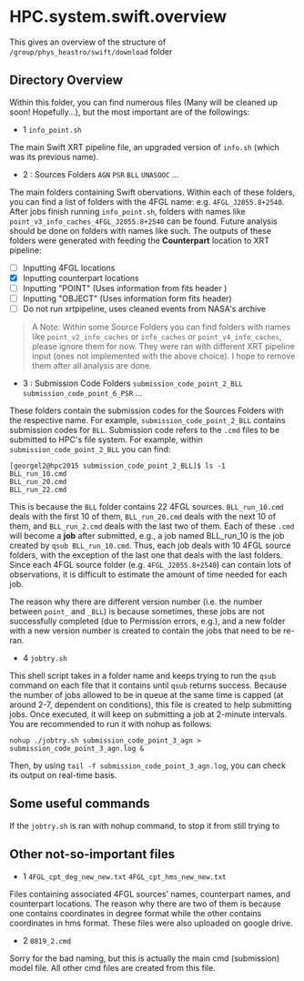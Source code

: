 # HPC.system.swift.overview

This gives an overview of the structure of `/group/phys_heastro/swift/download` folder

## Directory Overview

Within this folder, you can find numerous files (Many will be cleaned up soon! Hopefully...), but the most important are of the followings:

- 1
`info_point.sh`

The main Swift XRT pipeline file, an upgraded version of `info.sh` (which was its previous name).

- 2 : Sources Folders
`AGN` `PSR` `BLL` `UNASOOC` ...

The main folders containing Swift obervations. Within each of these folders, you can find a list of folders with the 4FGL name: e.g. `4FGL_J2055.8+2540`. After jobs finish running `info_point.sh`, folders with names like `point_v3_info_caches_4FGL_J2055.8+2540` can be found. Future analysis should be done on folders with names like such. The outputs of these folders were generated with feeding the **Counterpart** location to XRT pipeline:

- [ ] Inputting 4FGL locations
- [x] Inputting counterpart locations
- [ ] Inputting "POINT" (Uses information from fits header )
- [ ] Inputting "OBJECT" (Uses information form fits header)
- [ ] Do not run xrtpipeline, uses cleaned events from NASA's archive

> A Note: Within some Source Folders you can find folders with names like `point_v2_info_caches` or `info_caches` or `point_v4_info_caches`, please ignore them for now. They were ran with different XRT pipeline input (ones not implemented with the above choice). I hope to remove them after all analysis are done. 

- 3 : Submission Code Folders
`submission_code_point_2_BLL` `submission_code_point_6_PSR` ...

These folders contain the submission codes for the Sources Folders with the respective name. For example, `submission_code_point_2_BLL` contains submission codes for `BLL`. Submission code refers to the `.cmd` files to be submitted to HPC's file system. For example, within `submission_code_point_2_BLL` you can find: 

```
[georgel2@hpc2015 submission_code_point_2_BLL]$ ls -1
BLL_run_10.cmd
BLL_run_20.cmd
BLL_run_22.cmd
```
This is because the `BLL` folder contains 22 4FGL sources. `BLL_run_10.cmd` deals with the first 10 of them, `BLL_run_20.cmd` deals with the next 10 of them, and `BLL_run_2.cmd` deals with the last two of them. Each of these `.cmd` will become a **job** after submitted, e.g., a job named BLL_run_10 is the job created by `qsub BLL_run_10.cmd`. Thus, each job deals with 10 4FGL source folders, with the exception of the last one that deals with the last folders. Since each 4FGL source folder (e.g. `4FGL_J2055.8+2540`) can contain lots of observations, it is difficult to estimate the amount of time needed for each job. 

The reason why there are different version number (i.e. the number between `point_` and `_BLL`) is because sometimes, these jobs are not successfully completed (due to Permission errors, e.g.), and a new folder with a new version number is created to contain the jobs that need to be re-ran.

- 4
`jobtry.sh`

This shell script takes in a folder name and keeps trying to run the `qsub` command on each file that it contains until `qsub` returns success. Because the number of jobs allowed to be in queue at the same time is capped (at around 2-7, dependent on conditions), this file is created to help submitting jobs. Once executed, it will keep on submitting a job at 2-minute intervals. You are recommended to run it with nohup as follows:

``nohup ./jobtry.sh submission_code_point_3_agn > submission_code_point_3_agn.log &``

Then, by using `tail -f submission_code_point_3_agn.log`, you can check its output on real-time basis. 

## Some useful commands
If the `jobtry.sh` is ran with nohup command, to stop it from still trying to 


## Other not-so-important files

- 1
`4FGL_cpt_deg_new_new.txt`
`4FGL_cpt_hms_new_new.txt`
  
Files containing associated 4FGL sources' names, counterpart names, and counterpart locations. The reason why there are two of them is because one contains coordinates in degree format while the other contains coordinates in hms format. These files were also uploaded on google drive. 

- 2
`0819_2.cmd`

Sorry for the bad naming, but this is actually the main cmd (submission) model file. All other cmd files are created from this file.
